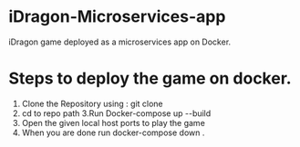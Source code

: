 # iDragon-Microservices-app
iDragon game deployed as a microservices app on Docker.

# Steps to deploy the game on docker.

1. Clone the Repository using : git clone 
2. cd to repo path 
3.Run Docker-compose up --build
4. Open the given local host ports to play the game
5. When you are done run  docker-compose down .
